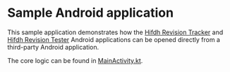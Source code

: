 # Sample Android application

This sample application demonstrates how the [Hifdh Revision Tracker](https://play.google.com/store/apps/details?id=com.tazkiyatech.hifdhtracker) and [Hifdh Revision Tester](https://play.google.com/store/apps/details?id=com.tazkiyatech.hifdhtester) Android applications can be opened directly from a third-party Android application.

The core logic can be found in [MainActivity.kt](src/main/java/com/tazkiyatech/sampleapp/MainActivity.kt).
